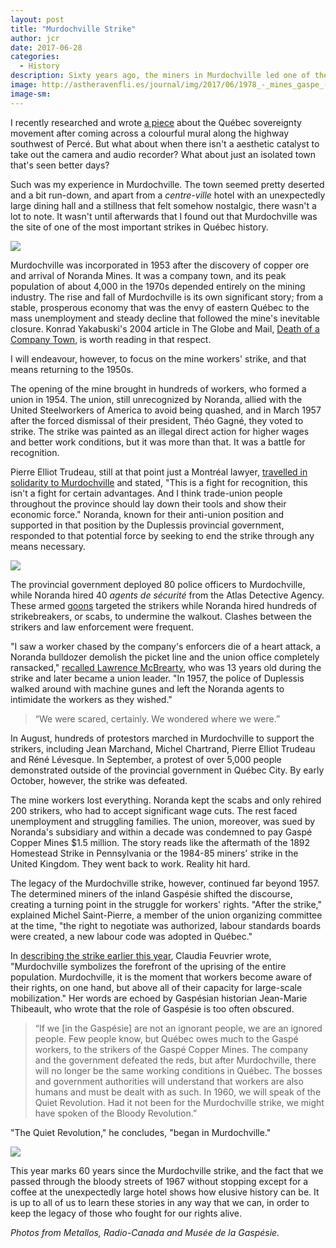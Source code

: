 ```yaml
---
layout: post
title: "Murdochville Strike"
author: jcr
date: 2017-06-28
categories:
  - History
description: Sixty years ago, the miners in Murdochville led one of the most important strikes in Québec history.
image: http://astheravenfli.es/journal/img/2017/06/1978_-_mines_gaspe_-_greve_murdochville_ligne_de_piquetage.jpg
image-sm:
--- 
```


I recently researched and wrote <a href="http://astheravenfli.es/journal/2017/06/27/maison-du-pecheurs/" target="blank">a piece</a> about the Québec sovereignty movement after coming across a colourful mural along the highway southwest of Percé. But what about when there isn't a aesthetic catalyst to take out the camera and audio recorder? What about just an isolated town that's seen better days?

Such was my experience in Murdochville. The town seemed pretty deserted and a bit run-down, and apart from a <i>centre-ville</i> hotel with an unexpectedly large dining hall and a stillness that felt somehow nostalgic, there wasn't a lot to note. It wasn't until afterwards that I found out that Murdochville was the site of one of the most important strikes in Québec history.

<img src="http://astheravenfli.es/journal/img/2017/06/murdochville-histoire-mine-1955.jpg">

Murdochville was incorporated in 1953 after the discovery of copper ore and arrival of Noranda Mines. It was a company town, and its peak population of about 4,000 in the 1970s depended entirely on the mining industry. The rise and fall of Murdochville is its own significant story; from a stable, prosperous economy that was the envy of eastern Québec to the mass unemployment and steady decline that followed the mine's inevitable closure. Konrad Yakabuski's 2004 article in The Globe and Mail, <a href="https://www.theglobeandmail.com/report-on-business/rob-magazine/death-of-a-company-town/article18280514/?page=all" target="blank">Death of a Company Town</a>, is worth reading in that respect.

I will endeavour, however, to focus on the mine workers' strike, and that means returning to the 1950s.

The opening of the mine brought in hundreds of workers, who formed a union in 1954. The union, still unrecognized by Noranda, allied with the United Steelworkers of America to avoid being quashed, and in March 1957 after the forced dismissal of their president, Théo Gagné, they voted to strike. The strike was painted as an illegal direct action for higher wages and better work conditions, but it was more than that. It was a battle for recognition.

Pierre Elliot Trudeau, still at that point just a Montréal lawyer, <a href="http://www.cbc.ca/player/play/1797440892" target="blank">travelled in solidarity to Murdochville</a> and stated, "This is a fight for recognition, this isn't a fight for certain advantages. And I think trade-union people throughout the province should lay down their tools and show their economic force." Noranda, known for their anti-union position and supported in that position by the Duplessis provincial government, responded to that potential force by seeking to end the strike through any means necessary. 

<img src="http://astheravenfli.es/journal/img/2017/06/arton8303.jpg">

The provincial government deployed 80 police officers to Murdochville, while Noranda hired 40 <i>agents de sécurité</i> from the Atlas Detective Agency. These armed <a href="https://en.wikipedia.org/wiki/Goon_squad" target="blank">goons</a> targeted the strikers while Noranda hired hundreds of strikebreakers, or scabs, to undermine the walkout. Clashes between the strikers and law enforcement were frequent.

"I saw a worker chased by the company's enforcers die of a heart attack, a Noranda bulldozer demolish the picket line and the union office completely ransacked," <a href="http://www.ledevoir.com/societe/actualites-en-societe/493714/il-y-a-60-ans-la-poudriere-de-murdochville" target="blank">recalled Lawrence McBrearty</a>, who was 13 years old during the strike and later became a union leader. "In 1957, the police of Duplessis walked around with machine gunes and left the Noranda agents to intimidate the workers as they wished."

<blockquote>&ldquo;We were scared, certainly. We wondered where we were.&rdquo;</blockquote>

In August, hundreds of protestors marched in Murdochville to support the strikers, including Jean Marchand, Michel Chartrand, Pierre Elliot Trudeau and Réné Lévesque. In September, a protest of over 5,000 people demonstrated outside of the provincial government in Québec City. By early October, however, the strike was defeated.

The mine workers lost everything. Noranda kept the scabs and only rehired 200 strikers, who had to accept significant wage cuts. The rest faced unemployment and struggling families. The union, moreover, was sued by Noranda's subsidiary and within a decade was condemned to pay Gaspé Copper Mines $1.5 million. The story reads like the aftermath of the 1892 Homestead Strike in Pennsylvania or the 1984-85 miners' strike in the United Kingdom. They went back to work. Reality hit hard.

The legacy of the Murdochville strike, however, continued far beyond 1957. The determined miners of the inland Gaspésie shifted the discourse, creating a turning point in the struggle for workers' rights. "After the strike," explained Michel Saint-Pierre, a member of the union organizing committee at the time, "the right to negotiate was authorized, labour standards boards were created, a new labour code was adopted in Québec."

In <a href="http://journal.alternatives.ca/spip.php?article8303" target="blank">describing the strike earlier this year</a>, Claudia Feuvrier wrote, "Murdochville symbolizes the forefront of the uprising of the entire population. Murdochville, it is the moment that workers become aware of their rights, on one hand, but above all of their capacity for large-scale mobilization." Her words are echoed by Gaspésian historian Jean-Marie Thibeault, who wrote that the role of Gaspésie is too often obscured.

<blockquote>&ldquo;If we [in the Gaspésie] are not an ignorant people, we are an ignored people. Few people know, but Québec owes much to the Gaspé workers, to the strikers of the Gaspé Copper Mines. The company and the government defeated the reds, but after Murdochville, there will no longer be the same working conditions in Québec. The bosses and government authorities will understand that workers are also humans and must be dealt with as such. In 1960, we will speak of the Quiet Revolution. Had it not been for the Murdochville strike, we might have spoken of the Bloody Revolution.&rdquo;</blockquote>

"The Quiet Revolution," he concludes, "began in Murdochville."

<img src="http://astheravenfli.es/journal/img/2017/06/murdochville-histoire-greve-mine-1956-1957.jpg">

This year marks 60 years since the Murdochville strike, and the fact that we passed through the bloody streets of 1967 without stopping except for a coffee at the unexpectedly large hotel shows how elusive history can be. It is up to all of us to learn these stories in any way that we can, in order to keep the legacy of those who fought for our rights alive.

<i>Photos from Metallos, Radio-Canada and Musée de la Gaspésie.</i>